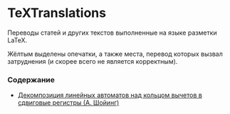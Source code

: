 # TeXTranslations

Переводы статей и других текстов выполненные на языке разметки LaTeX.

Жёлтым выделены опечатки, а также места, перевод которых вызвал затруднения (и скорее всего не является корректным).

### Содержание
 - [Декомпозиция линейных автоматов над кольцом вычетов в сдвиговые регистры (А. Шойинг)](./fa_decomposition/translation.pdf)
